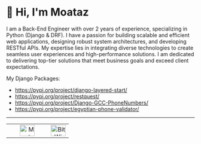 # 👋 Hi, I'm Moataz  

I am a Back-End Engineer with over 2 years of experience, specializing in Python (Django & DRF). I have a passion for building scalable and efficient web applications, designing robust system architectures, and developing RESTful APIs. My expertise lies in integrating diverse technologies to create seamless user experiences and high-performance solutions. I am dedicated to delivering top-tier solutions that meet business goals and exceed client expectations.

My Django Packages:
- https://pypi.org/project/django-layered-start/
- https://pypi.org/project/restquest/
- https://pypi.org/project/Django-GCC-PhoneNumbers/
- https://pypi.org/project/egyptian-phone-validator/
---
<p align="center">
  <table width="100%" align="center" border="0">
    <tr>
      <td align="right" width="33.5%">
        <a href="https://www.linkedin.com/in/moataz-fawzy-backend" target="_blank">
          <img src="https://raw.githubusercontent.com/rahuldkjain/github-profile-readme-generator/master/src/images/icons/Social/linked-in-alt.svg" alt="Moataz Fawzy" height="30" width="40" />
        </a>
      </td>
       <td align="right" width="33.5%">
        <a href="https://www.youtube.com/@bitwize-backend" target="_blank">
          <img src="https://raw.githubusercontent.com/rahuldkjain/github-profile-readme-generator/master/src/images/icons/Social/youtube.svg" alt="BitWize" height="30" width="40" />
        </a>
      </td>
    </tr>
  </table>
</p>





